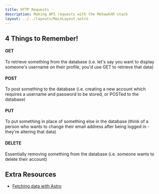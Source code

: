 ```yaml
---
title: HTTP Requests
description: Making API requests with the MohawkXR stack
layout: ../../layouts/MainLayout.astro
---
```


## 4 Things to Remember!

#### GET

To retrieve something from the database (i.e. let's say you want to display someone's username on their profile, you'd use GET to retrieve that data)

#### POST

To post something to the database (i.e. creating a new account which requires a username and password to be stored, or POSTed to the database)

#### PUT

To put something in place of something else in the database (think of a person who wants to change their email address after being logged in - they're altering that data)

#### DELETE

Essentially removing something from the database (i.e. someone wants to delete their account)

## Extra Resources

- <a href="https://docs.astro.build/en/guides/data-fetching/" target="_blank">Fetching data with Astro</a>